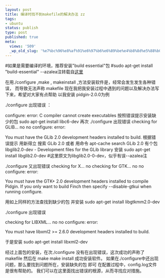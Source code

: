 ```yaml
---
layout: post
title: 编译时找不到makefile的解决办法 zz
tags:
- ubuntu
status: publish
type: post
published: true
meta:
  views: '509'
  _wp_old_slug: '%e7%bc%96%e8%af%91%e6%97%b6%e6%89%be%e4%b8%8d%e5%88%b0makefile%e7%9a%84%e8%a7%a3%e5%86%b3%e5%8a%9e%e6%b3%95-zz'
---
```

#如果是需要编译的环境，推荐安装"build essential"包
#sudo apt-get install "build-essential"  --azalea注转载自<a href="http://forum.ubuntu.org.cn/post-338831.html&amp;sid=2085a68b90a7dc927017b62c7ab8ccee" target="_blank">这里</a>

<span class="postdetails"/><span class="postbody">在用./configure   ,make     , makeinstall        ,方法安装软件是，经常会发生发生各种错误，
而导致无法声称 makefile
现在我把我安装过程中遇到的问题以及解决办法写下来，希望对大家有点帮助
以我安装  pidgin-2.0.0为例</span>

./configure  出现错误 ：

configure: error: C compiler cannot create executables
按照错误提示安装缺少的包
sudo apt-get install libc6-dev
再次
./configure
出现错误
checking for GLIB... no
no
configure: error:

You must have the GLib 2.0 development headers installed to build.
根据错误提示  用新得立 搜索  GLib 2.0  或者 用命令 apt-cache search GLib 2.0
有个包   libglib2.0-dev - Development files for the GLib library
安装
sudo apt-get install libglib2.0-dev  #这里原文为libglib2.0-0-dev，似乎有误--azalea注

./configure
又出现错误
checking for X... no
checking for GTK... no
no
configure: error:

You must have the GTK+ 2.0 development headers installed to compile Pidgin.
If you only want to build Finch then specify --disable-gtkui when running configure.

用如上同样的方法查找到缺少的包 并安装
sudo apt-get install libgtkmm2.0-dev

./configure 出现错误

checking for LIBXML... no
no
configure: error:

You must have libxml2 &gt;= 2.6.0 development headers installed to build.

于是安装
sudo apt-get install libxml2-dev

经过上面包的安装，在次./configure 没有在出现错误，这次成功的声称了makefile
然后在
make
make install
成功安装软件。
如果在./configure中还出现问题，那么要找到问题所在，安装缺失的包 即可
在配置过程中，config.log文件是很有帮助的。 我们可以在这里面找出错误的根源，从而寻找应对措施。
